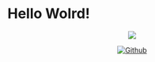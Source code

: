 # Hello Wolrd!
<p align="center"><a href="https://github.com/xG4L1L30x"><img align='center' src="https://github-readme-stats.vercel.app/api?username=xG4L1L30x&show_icons=true&theme=chartreuse-dark">

<p align="center"><a href="https://github.com/xG4L1L30x"><img title="Github" src="https://img.shields.io/badge/github-xg4l1l30x-brightgreen?style=for-the-badge&logo=github"></a>
